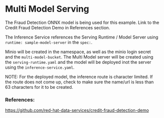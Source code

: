 # Multi Model Serving

The Fraud Detection ONNX model is being used for this example. Link to the Credit Fraud Detection Demo in References section.

The Inference Service references the Serving Runtime / Model Server using `runtime: sample-model-server` in the `spec:`.

Minio will be created in the namespace, as well as the minio login secret and the `multi-model-bucket`. The Multi Model server will be created using the `serving-runtime.yaml` and the model will be deployed inot the server using the `inference-service.yaml`.

NOTE: For the deployed model, the inference route is character limited. If the route does not come up, check to make sure the name/url is less than 63 characters for it to be created.

### References:
https://github.com/red-hat-data-services/credit-fraud-detection-demo
